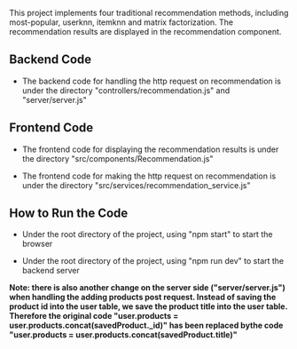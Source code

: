 This project implements four traditional recommendation methods, including most-popular, userknn, itemknn and matrix factorization. The recommendation results are displayed in the recommendation component.

## Backend Code
* The backend code for handling the http request on recommendation is under the directory "controllers/recommendation.js" and "server/server.js"

## Frontend Code

* The frontend code for displaying the recommendation results is under the directory "src/components/Recommendation.js"

* The frontend code for making the http request on recommendation is under the directory "src/services/recommendation_service.js"

## How to Run the Code

* Under the root directory of the project, using "npm start" to start the browser

* Under the root directory of the project, using "npm run dev" to start the backend server

**Note: there is also another change on the server side ("server/server.js") when handling the adding products post request. Instead of saving the product id into the user table, we save the product title into the user table. Therefore the original code "user.products = user.products.concat(savedProduct._id)" has been replaced bythe code "user.products = user.products.concat(savedProduct.title)"**
